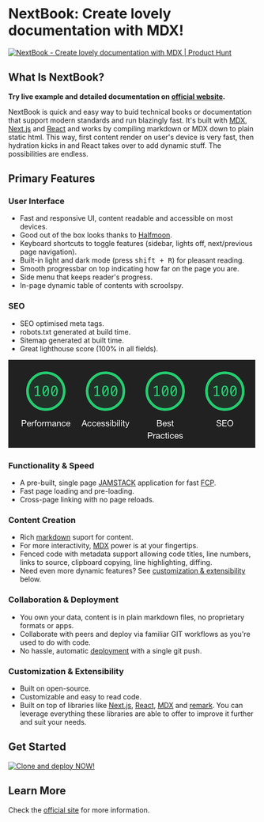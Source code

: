 # NextBook: Create lovely documentation with MDX!

<a href="https://www.producthunt.com/posts/nextbook-3?utm_source=badge-featured&utm_medium=badge&utm_souce=badge-nextbook-3" target="_blank"><img src="https://api.producthunt.com/widgets/embed-image/v1/featured.svg?post_id=286336&theme=light" alt="NextBook - Create lovely documentation with MDX | Product Hunt" style="width: 250px; height: 54px;" width="250" height="54" /></a>

## What Is NextBook?

**Try live example and detailed documentation on [official website](https://next-book.vercel.app).**

NextBook is quick and easy way to buid technical books or documentation that support modern standards and run blazingly fast. It's built with [MDX](https://mdxjs.com/), [Next.js](https://nextjs.org/) and [React](https://reactjs.org/) and works by compiling markdown or MDX down to plain static html. This way, first content render on user's device is very fast, then hydration kicks in and React takes over to add dynamic stuff. The possibilities are endless.

## Primary Features

### User Interface

- Fast and responsive UI, content readable and accessible on most devices.
- Good out of the box looks thanks to [Halfmoon](https://www.gethalfmoon.com/).
- Keyboard shortcuts to toggle features (sidebar, lights off, next/previous page navigation).
- Built-in light and dark mode (press <kbd>shift + R</kbd>) for pleasant reading.
- Smooth progressbar on top indicating how far on the page you are.
- Side menu that keeps reader's progress.
- In-page dynamic table of contents with scroolspy.

### SEO

- SEO optimised meta tags.
- robots.txt generated at build time.
- Sitemap generated at built time.
- Great lighthouse score (100% in all fields).

![Lighthouse Scores](public/images/lighthouse-score.png)

### Functionality & Speed

- A pre-built, single page [JAMSTACK](https://jamstack.org/) application for fast [FCP](https://developer.mozilla.org/en-US/docs/Glossary/First_contentful_paint).
- Fast page loading and pre-loading.
- Cross-page linking with no page reloads.

### Content Creation

- Rich [markdown](https://www.markdownguide.org/) suport for content.
- For more interactivity, [MDX](https://mdxjs.com/) power is at your fingertips.
- Fenced code with metadata support allowing code titles, line numbers, links to source, clipboard copying, line highlighting, diffing.
- Need even more dynamic features? See [customization & extensibility](#customization--extensibility) below.

### Collaboration & Deployment

- You own your data, content is in plain markdown files, no proprietary formats or apps.
- Collaborate with peers and deploy via familiar GIT workflows as you're used to do with code.
- No hassle, automatic [deployment](https://vercel.com/new) with a single git push.

### Customization & Extensibility

- Built on open-source.
- Customizable and easy to read code.
- Built on top of libraries like [Next.js](https://nextjs.org/), [React](https://reactjs.org/), [MDX](https://mdxjs.com/) and [remark](https://github.com/remarkjs/remark). You can leverage everything these libraries are able to offer to improve it further and suit your needs.

## Get Started
[![Clone and deploy NOW!](https://vercel.com/button)](https://vercel.com/new/git/external?repository-url=https%3A%2F%2Fgithub.com%2Famiroff%2FNextBook)

## Learn More

Check the [official site](https://next-book.vercel.app/) for more information.
